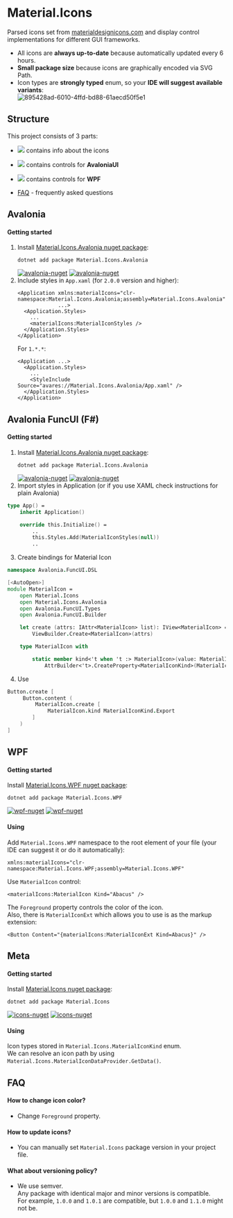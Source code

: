 [icons-nuget]: https://www.nuget.org/packages/Material.Icons/
[wpf-nuget]: https://www.nuget.org/packages/Material.Icons.WPF/
[avalonia-nuget]: https://www.nuget.org/packages/Material.Icons.Avalonia/

# Material.Icons
Parsed icons set from [materialdesignicons.com](https://materialdesignicons.com/) and display control implementations for different GUI frameworks.  
- All icons are **always up-to-date** because automatically updated every 6 hours.
- **Small package size** because icons are graphically encoded via SVG Path.
- Icon types are **strongly typed** enum, so your **IDE will suggest available variants**:  
![895428ad-6010-4ffd-bd88-61aecd50f5e1](https://user-images.githubusercontent.com/29896317/213889827-ca4f7673-115a-433e-9fde-305d55d36772.gif)

## Structure
This project consists of 3 parts:
- [![](https://img.shields.io/nuget/dt/Material.Icons?label=Material.Icons&style=flat-square)](#meta) contains info about the icons
- [![](https://img.shields.io/nuget/dt/Material.Icons.Avalonia?color=blue&label=Material.Icons.Avalonia&style=flat-square)](#avalonia) contains controls for **AvaloniaUI**
- [![](https://img.shields.io/nuget/dt/Material.Icons.WPF?color=blue&label=Material.Icons.WPF&style=flat-square)](#wpf) contains controls for **WPF**


- [FAQ](#faq) - frequently asked questions

## Avalonia
#### Getting started
1. Install [Material.Icons.Avalonia nuget package](https://www.nuget.org/packages/Material.Icons.Avalonia/):
    ```shell
    dotnet add package Material.Icons.Avalonia
    ```
   [![avalonia-nuget](https://img.shields.io/nuget/v/Material.Icons.Avalonia?label=Material.Icons.Avalonia&style=flat-square)][avalonia-nuget]
   [![avalonia-nuget](https://img.shields.io/nuget/dt/Material.Icons.Avalonia?color=blue&label=Downloads&style=flat-square)][avalonia-nuget]
2. Include styles in `App.xaml` (for `2.0.0` version and higher):
    ```xaml
    <Application xmlns:materialIcons="clr-namespace:Material.Icons.Avalonia;assembly=Material.Icons.Avalonia" 
                 ...>
      <Application.Styles>
        ...
        <materialIcons:MaterialIconStyles />
      </Application.Styles>
    </Application>
    ```
    For `1.*.*`:
    ```xaml
    <Application ...>
      <Application.Styles>
        ...
        <StyleInclude Source="avares://Material.Icons.Avalonia/App.xaml" />
      </Application.Styles>
    </Application>
    ```

## Avalonia FuncUI (F#)
#### Getting started
1. Install [Material.Icons.Avalonia nuget package](https://www.nuget.org/packages/Material.Icons.Avalonia/):
    ```shell
    dotnet add package Material.Icons.Avalonia
    ```
   [![avalonia-nuget](https://img.shields.io/nuget/v/Material.Icons.Avalonia?label=Material.Icons.Avalonia&style=flat-square)][avalonia-nuget]
   [![avalonia-nuget](https://img.shields.io/nuget/dt/Material.Icons.Avalonia?color=blue&label=Downloads&style=flat-square)][avalonia-nuget]
2. Import styles in Application (or if you use XAML check instructions for plain Avalonia)

```fsharp
type App() =
    inherit Application()

    override this.Initialize() =
        ..
        this.Styles.Add(MaterialIconStyles(null))
        ..
```

3. Create bindings for Material Icon

```fsharp
namespace Avalonia.FuncUI.DSL

[<AutoOpen>]
module MaterialIcon =
    open Material.Icons
    open Material.Icons.Avalonia
    open Avalonia.FuncUI.Types
    open Avalonia.FuncUI.Builder

    let create (attrs: IAttr<MaterialIcon> list): IView<MaterialIcon> =
        ViewBuilder.Create<MaterialIcon>(attrs)

    type MaterialIcon with

        static member kind<'t when 't :> MaterialIcon>(value: MaterialIconKind) : IAttr<'t> =
            AttrBuilder<'t>.CreateProperty<MaterialIconKind>(MaterialIcon.KindProperty, value, ValueNone)
```
4. Use

```fsharp
Button.create [
     Button.content (
         MaterialIcon.create [
             MaterialIcon.kind MaterialIconKind.Export
        ]
    )
]
```

## WPF
#### Getting started
Install [Material.Icons.WPF nuget package](https://www.nuget.org/packages/Material.Icons.WPF/):
```shell
dotnet add package Material.Icons.WPF
```
[![wpf-nuget](https://img.shields.io/nuget/v/Material.Icons.WPF?label=Material.Icons.WPF&style=flat-square)][wpf-nuget]
[![wpf-nuget](https://img.shields.io/nuget/dt/Material.Icons.WPF?color=blue&label=Downloads&style=flat-square)][wpf-nuget]
#### Using
Add `Material.Icons.WPF` namespace to the root element of your file (your IDE can suggest it or do it automatically):
```
xmlns:materialIcons="clr-namespace:Material.Icons.WPF;assembly=Material.Icons.WPF"
```
Use `MaterialIcon` control:
```xaml
<materialIcons:MaterialIcon Kind="Abacus" />
```
The `Foreground` property controls the color of the icon.  
Also, there is `MaterialIconExt` which allows you to use is as the markup extension:
```xaml
<Button Content="{materialIcons:MaterialIconExt Kind=Abacus}" />
```


## Meta
#### Getting started
Install [Material.Icons nuget package](https://www.nuget.org/packages/Material.Icons/):
```shell
dotnet add package Material.Icons
```
[![icons-nuget](https://img.shields.io/nuget/v/Material.Icons?label=Material.Icons&style=flat-square)][icons-nuget]
[![icons-nuget](https://img.shields.io/nuget/dt/Material.Icons?color=blue&label=Downloads&style=flat-square)][icons-nuget]
#### Using
Icon types stored in `Material.Icons.MaterialIconKind` enum.  
We can resolve an icon path by using `Material.Icons.MaterialIconDataProvider.GetData()`.  

## FAQ
#### How to change icon color?
- Change `Foreground` property.
#### How to update icons?
- You can manually set `Material.Icons` package version in your project file.
#### What about versioning policy?
- We use semver.  
  Any package with identical major and minor versions is compatible.  
  For example, `1.0.0` and `1.0.1` are compatible, but `1.0.0` and `1.1.0` might not be.
